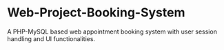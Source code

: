 # Web-Project-Booking-System
A PHP-MySQL based web appointment booking system with user session handling and UI functionalities.
